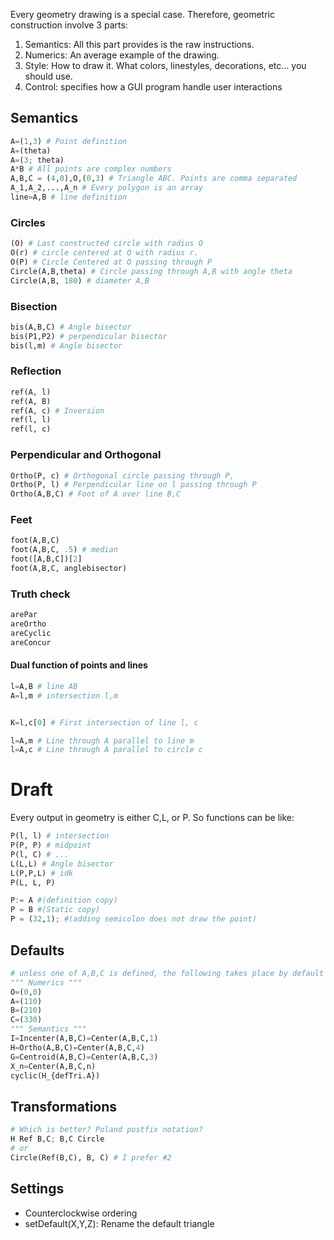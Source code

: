  Every geometry drawing is a special case. Therefore, geometric construction involve 3 parts:

1. Semantics:  All this part provides is the raw instructions.
1. Numerics: An average example of the drawing.
1. Style: How to draw it. What colors, linestyles, decorations, etc... you should use.
1. Control: specifies how a GUI program handle user interactions

## Semantics

```Python
A=(1,3) # Point definition
A=(theta) 
A=(3; theta)
A*B # All points are complex numbers
A,B,C = (4,0),O,(0,3) # Triangle ABC. Points are comma separated
A_1,A_2,...,A_n # Every polygon is an array
line=A,B # line definition
```

### Circles

```python
(O) # Last constructed circle with radius O
O(r) # circle centered at O with radius r.
O(P) # Circle Centered at O passing through P
Circle(A,B,theta) # Circle passing through A,B with angle theta
Circle(A,B, 180) # diameter A,B
```

### Bisection

```python
bis(A,B,C) # Angle bisector
bis(P1,P2) # perpendicular bisector
bis(l,m) # Angle bisector
```

### Reflection

```python
ref(A, l)
ref(A, B)
ref(A, c) # Inversion
ref(l, l)
ref(l, c)
```

### Perpendicular and Orthogonal

```python
Ortho(P, c) # Orthogonal circle passing through P, 
Ortho(P, l) # Perpendicular line on l passing through P
Ortho(A,B,C) # Foot of A over line B,C
```

### Feet

```python
foot(A,B,C)
foot(A,B,C, .5) # median
foot([A,B,C])[2]
foot(A,B,C, anglebisector)
```



### Truth check

```python
arePar
areOrtho
areCyclic
areConcur
```

#### Dual function of points and lines

```python
l=A,B # line AB
A=l,m # intersection l,m


K=l,c[0] # First intersection of line l, c

l=A,m # Line through A parallel to line m
l=A,c # Line through A parallel to circle c
```

# Draft

Every output in geometry is either C,L, or P. So functions can be like:

```python
P(l, l) # intersection
P(P, P) # midpoint
P(l, C) # ...
L(L,L) # Angle bisector
L(P,P,L) # idk
P(L, L, P)

P:= A #(definition copy)
P = B #(Static copy)
P = (32,1); #(adding semicolon does not draw the point)
```

## Defaults

```python
# unless one of A,B,C is defined, the following takes place by default
""" Numerics """
O=(0,0)
A=(110)
B=(210)
C=(330)
""" Semantics """
I=Incenter(A,B,C)=Center(A,B,C,1)
H=Ortho(A,B,C)=Center(A,B,C,4)
G=Centroid(A,B,C)=Center(A,B,C,3)
X_n=Center(A,B,C,n)
cyclic(H_{defTri.A})

```

## Transformations

```python
# Which is better? Poland postfix notation?
H Ref B,C; B,C Circle
# or
Circle(Ref(B,C), B, C) # I prefer #2
```

## Settings

* Counterclockwise ordering
* setDefault(X,Y,Z): Rename the default triangle
